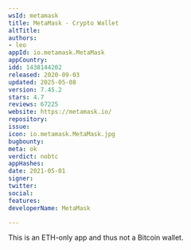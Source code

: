 ```yaml
---
wsId: metamask
title: MetaMask - Crypto Wallet
altTitle: 
authors:
- leo
appId: io.metamask.MetaMask
appCountry: 
idd: 1438144202
released: 2020-09-03
updated: 2025-05-08
version: 7.45.2
stars: 4.7
reviews: 67225
website: https://metamask.io/
repository: 
issue: 
icon: io.metamask.MetaMask.jpg
bugbounty: 
meta: ok
verdict: nobtc
appHashes: 
date: 2021-05-01
signer: 
twitter: 
social: 
features: 
developerName: MetaMask

---
```


This is an ETH-only app and thus not a Bitcoin wallet.
